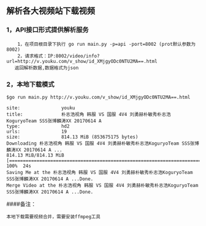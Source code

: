 ## 解析各大视频站下载视频

### 1，API接口形式提供解析服务

        1，在项目根目录下执行 go run main.py -p=api -port=8002 (prot默认参数为8002)
        2，请求格式：IP:8002/video/info?url=http://v.youku.com/v_show/id_XMjgyODc0NTU2MA==.html
       返回解析数据,数据格式为json
       
### 2，本地下载模式

```console  
$go run main.py http://v.youku.com/v_show/id_XMjgyODc0NTU2MA==.html
        
site:               youku
title:              朴志浩视角 韩服 VS 国服 4V4 刘勇赫朴敏秀朴志浩KoguryoTeam SSS张博麟涛XX 20170614 A
type:               hd2
urls:               19
size:               814.13 MiB (853675175 bytes)
Downloading 朴志浩视角 韩服 VS 国服 4V4 刘勇赫朴敏秀朴志浩KoguryoTeam SSS张博麟涛XX 20170614 A ...
814.13 MiB/814.13 MiB [====================================================================================================] 100%  24s
Saving Me at the 朴志浩视角 韩服 VS 国服 4V4 刘勇赫朴敏秀朴志浩KoguryoTeam SSS张博麟涛XX 20170614 A ...Done.
Merge Video at the 朴志浩视角 韩服 VS 国服 4V4 刘勇赫朴敏秀朴志浩KoguryoTeam SSS张博麟涛XX 20170614 A ...Done.
```

####备注：
        
    本地下载需要视频合并，需要安装ffmpeg工具 